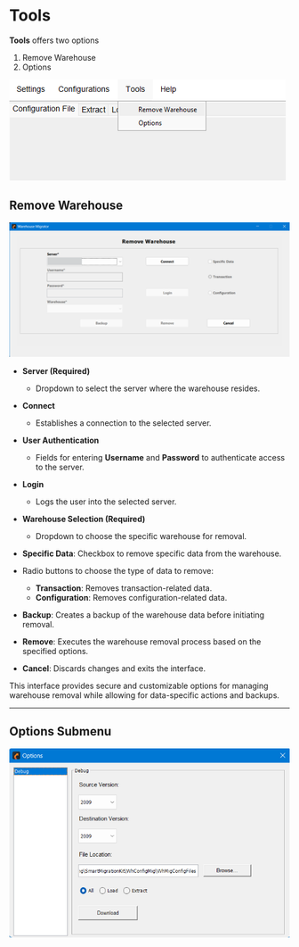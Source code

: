 # Tools
  **Tools** offers two options 
  1. Remove Warehouse
  2. Options

  ![](./.attachments/tool.png)

## Remove Warehouse

![](./.attachments/remove_warehouse.png)

  - **Server (Required)**
    - Dropdown to select the server where the warehouse resides.

  - **Connect**
    - Establishes a connection to the selected server.

  - **User Authentication**
    - Fields for entering **Username** and **Password** to authenticate access to the server.

  - **Login**
    - Logs the user into the selected server.

  - **Warehouse Selection (Required)**
    - Dropdown to choose the specific warehouse for removal.

  - **Specific Data**: Checkbox to remove specific data from the warehouse.
  - Radio buttons to choose the type of data to remove:
    - **Transaction**: Removes transaction-related data.
    - **Configuration**: Removes configuration-related data.

  - **Backup**: Creates a backup of the warehouse data before initiating removal.
  - **Remove**: Executes the warehouse removal process based on the specified options.
  - **Cancel**: Discards changes and exits the interface.

  This interface provides secure and customizable options for managing warehouse removal while allowing for data-specific actions and backups.

  ---

## Options Submenu

![](./.attachments/option.png)